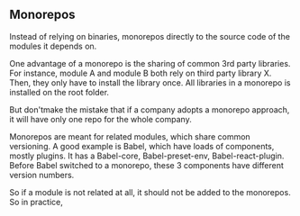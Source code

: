 ## Monorepos

Instead of relying on binaries, monorepos directly to the source code of the modules it depends on.

One advantage of a monorepo is the sharing of common 3rd party libraries. For instance, module A and module B both rely on  third party library X. Then, they only have to install the library once. All libraries in a monorepo is installed on the root folder.

But don'tmake the mistake that if a company adopts a monorepo approach, it will have only one repo for the whole company.

Monorepos are meant for related modules, which share common versioning. A good example is Babel, which have loads of components, mostly plugins. It has a Babel-core, Babel-preset-env, Babel-react-plugin. Before Babel switched to a monorepo,  these 3 components have different version numbers. 

So if a module is not related at all, it should not be added to the monorepos. So in practice, 

